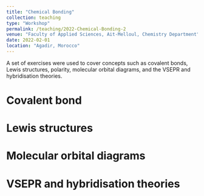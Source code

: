 ```yaml
---
title: "Chemical Bonding"
collection: teaching
type: "Workshop"
permalink: /teaching/2022-Chemical-Bonding-2
venue: "Faculty of Applied Sciences, Ait-Melloul, Chemistry Department"
date: 2022-02-01
location: "Agadir, Morocco"
---
```


A set of exercises were used to cover concepts such as covalent bonds, Lewis structures, polarity, molecular orbital diagrams, and the VSEPR and hybridisation theories.

Covalent bond
======

Lewis structures
======

Molecular orbital diagrams
======

VSEPR and hybridisation theories
======